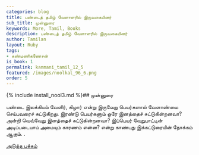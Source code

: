```yaml
---
categories: blog
title: பண்டைத் தமிழ் வேளாளரில் இருவகையினர்
sub_title: முன்னுரை
keywords: More, Tamil, Books
description: பண்டைத் தமிழ் வேளாளரில் இருவகையினர்
author: Tamilan
layout: Ruby
tags:
- கண்மணிகணேசன்
is_book: 1
permalink: kanmani_tamil_12_5
featured: /images/noolkal_96_6.png
order: 5
---
```


{% include install_nool3.md %}## முன்னுரை

பண்டை இலக்கியம் வேளிர், கிழார் என்று இருவேறு பெயர்களால் வேளாண்மை செய்பவரைச் சுட்டுகிறது. இரண்டு பெயர்களும் ஒரே இனத்தைச் சுட்டுகின்றனவா? அன்றி வெவ்வேறு இனத்தைச் சுட்டுகின்றனவா? இப்பெயர் வேறுபாட்டின் அடிப்படையாய் அமையும் காரணம் என்ன? என்று காண்பது இக்கட்டுரையின் நோக்கம் ஆகும். .

[அடுத்த பக்கம்](kanmani_tamil_12_6)